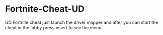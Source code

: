 # Fortnite-Cheat-UD
UD Fortnite cheat just launch the driver mapper and after you can start the cheat in the lobby press insert to see the menu









